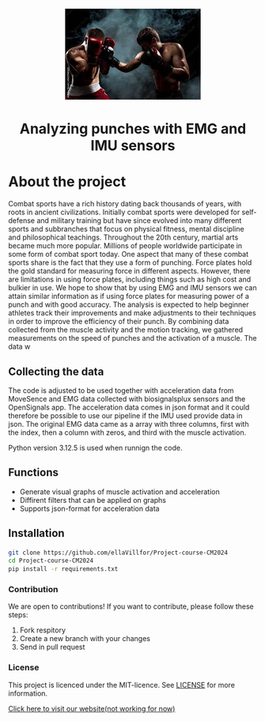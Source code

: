 <p align = "center">
    <img src = "./GitHub_visuals/background_pic_github.jpeg" alt = "Two people boxing">
</p>

<h1 align = "center"> Analyzing punches with EMG and IMU sensors </h1>

# About the project
Combat sports have a rich history dating back thousands of years, with roots in ancient civilizations. Initially combat sports were developed for self-defense and military training but have since evolved into many
different sports and subbranches that focus on physical fitness, mental discipline and philosophical teachings. Throughout the 20th century, martial arts became much more popular. Millions of people worldwide participate in some form of combat sport today. One aspect that many of these combat sports share is the fact that they use a form of punching. Force plates hold the gold standard for measuring force in different aspects. However, there are limitations in using force plates, including things such as high cost and bulkier in use. We hope to show that by using EMG and IMU sensors we can attain similar information as if using force plates for measuring power of a punch and with good accuracy. The analysis is expected to help beginner athletes track their improvements and make adjustments to their techniques in order to improve the efficiency of their punch. By combining data collected from the muscle activity and the motion tracking, we gathered measurements on the speed of punches and the activation of a muscle. The data w

## Collecting the data
The code is adjusted to be used together with acceleration data from MoveSence and EMG data collected with biosignalsplux sensors and the OpenSignals app. 
The acceleration data comes in json format and it could therefore be possible to use our pipeline if the IMU used provide data in json. 
The original EMG data came as a array with three columns, first with the index, then a column with zeros, and third with the muscle activation. 

Python version 3.12.5 is used when runnign the code. 

## Functions

- Generate visual graphs of muscle activation and acceleration
- Diffirent filters that can be applied on graphs
- Supports json-format for acceleration data


## Installation
```bash
git clone https://github.com/ellaVillfor/Project-course-CM2024
cd Project-course-CM2024
pip install -r requirements.txt
```

### Contribution
We are open to contributions! If you want to contribute, please follow these steps:

1. Fork respitory
2. Create a new branch with your changes
3. Send in pull request

### License
This project is licenced under the MIT-licence. See [LICENSE](LICENSE) for more information.


[Click here to visit our website(not working for now)]([index.html])
